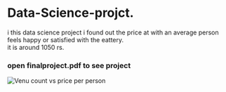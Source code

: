# Data-Science-projct.  
i this data science project i found out the price at with an average person feels happy or satisfied with the eattery.  
it is around 1050 rs.  
### open finalproject.pdf to see project
![Venu count vs price per person](https://github.com/shantanuojha/Data-Science-project/blob/master/image/Picture%203.png)
